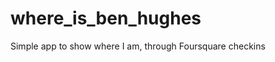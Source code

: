 where_is_ben_hughes
===================

Simple app to show where I am, through Foursquare checkins
